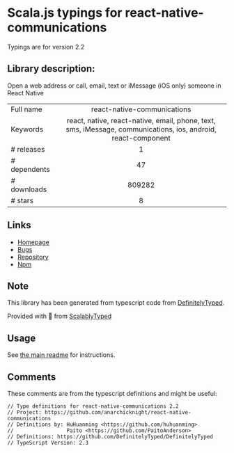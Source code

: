 
# Scala.js typings for react-native-communications

Typings are for version 2.2

## Library description:
Open a web address or call, email, text or iMessage (iOS only) someone in React Native

|                    |                 |
| ------------------ | :-------------: |
| Full name          | react-native-communications |
| Keywords           | react, native, react-native, email, phone, text, sms, iMessage, communications, ios, android, react-component |
| # releases         | 1 |
| # dependents       | 47 |
| # downloads        | 809282 |
| # stars            | 8 |

## Links
- [Homepage](https://github.com/anarchicknight/react-native-communications#readme)
- [Bugs](https://github.com/anarchicknight/react-native-communications/issues)
- [Repository](https://github.com/anarchicknight/react-native-communications)
- [Npm](https://www.npmjs.com/package/react-native-communications)
    


## Note
This library has been generated from typescript code from [DefinitelyTyped](https://definitelytyped.org).

Provided with :purple_heart: from [ScalablyTyped](https://github.com/oyvindberg/ScalablyTyped)

## Usage
See [the main readme](../../readme.md) for instructions.

## Comments

These comments are from the typescript definitions and might be useful:
```
// Type definitions for react-native-communications 2.2
// Project: https://github.com/anarchicknight/react-native-communications
// Definitions by: HuHuanming <https://github.com/huhuanming>
//                 Paito <https://github.com/PaitoAnderson>
// Definitions: https://github.com/DefinitelyTyped/DefinitelyTyped
// TypeScript Version: 2.3

```

